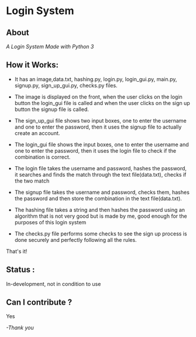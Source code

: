 # Login System

## About

*A Login System Made with Python 3*

## How it Works:

-  It has an image,data.txt, hashing.py, login.py, login_gui.py, main.py, signup.py, sign_up_gui.py, checks.py files.

-  The image is displayed on the front, when the user clicks on the login button the login_gui file is called and when the user clicks on the sign up button the signup file is called.

-  The sign_up_gui file shows two input boxes, one to enter the username and one to enter the password, then it uses the signup file to actually create an account.

-  The login_gui file shows the input boxes, one to enter the username and one to enter the password, then it uses the login file to check if the combination is correct.

-  The login file takes the username and password, hashes the password, it searches and finds the match through the text file(data.txt), checks if the two match

-  The signup file takes the username and password, checks them, hashes the password and then store the combination in the text file(data.txt).

-  The hashing file takes a string and then hashes the password using an algorithm that is not very good but is made by me, good enough for the purposes of this login system

-  The checks.py file performs some checks to see the sign up process is done securely and perfectly following all the rules.
  
That's it!

## Status :

In-development, not in condition to use

## Can I contribute ?
Yes


*-Thank you*


